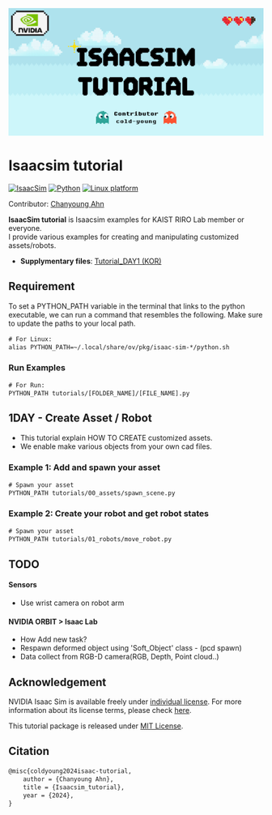 ![IsaacSim tutorial](img/title.png)

# Isaacsim tutorial 

[![IsaacSim](https://img.shields.io/badge/IsaacSim-4.2.0-silver.svg)](https://docs.omniverse.nvidia.com/isaacsim/latest/overview.html)
[![Python](https://img.shields.io/badge/python-3.10-blue.svg)](https://docs.python.org/3/whatsnew/3.10.html)
[![Linux platform](https://img.shields.io/badge/platform-linux--64-orange.svg)](https://releases.ubuntu.com/20.04/)


Contributor: [Chanyoung Ahn](https://github.com/cold-young) 

**IsaacSim tutorial** is Isaacsim examples for KAIST RIRO Lab member or everyone.  
I provide various examples for creating and manipulating customized assets/robots.

- **Supplymentary files**: [Tutorial_DAY1 (KOR)](https://drive.google.com/file/d/1TtW2xgF41CknZzR0cW_nWjrUoT75iXrx/view?usp=sharing)


## Requirement
To set a PYTHON_PATH variable in the terminal that links to the python executable, we can run a command that resembles the following. Make sure to update the paths to your local path.

```shell
# For Linux: 
alias PYTHON_PATH=~/.local/share/ov/pkg/isaac-sim-*/python.sh
```

### Run Examples 
```shell
# For Run:
PYTHON_PATH tutorials/[FOLDER_NAME]/[FILE_NAME].py
```
## 1DAY - Create Asset / Robot

- This tutorial explain HOW TO CREATE customized assets. 
- We enable make various objects from your own cad files.

### Example 1: Add and spawn your asset
```shell
# Spawn your asset
PYTHON_PATH tutorials/00_assets/spawn_scene.py
```

### Example 2: Create your robot and get robot states
```shell
# Spawn your asset
PYTHON_PATH tutorials/01_robots/move_robot.py
```

## TODO
#### Sensors
- Use wrist camera on robot arm

#### NVIDIA ORBIT > Isaac Lab
- How Add new task? 
- Respawn deformed object using 'Soft_Object' class - (pcd spawn)
- Data collect from RGB-D camera(RGB, Depth, Point cloud..)

## Acknowledgement
NVIDIA Isaac Sim is available freely under [individual license](https://www.nvidia.com/en-us/omniverse/download/). For more information about its license terms, please check [here](https://docs.omniverse.nvidia.com/app_isaacsim/common/NVIDIA_Omniverse_License_Agreement.html#software-support-supplement).

This tutorial package is released under [MIT License](LICENSE).

## Citation

```text
@misc{coldyoung2024isaac-tutorial,
	author = {Chanyoung Ahn},
	title = {Isaacsim_tutorial},
	year = {2024},
}
```
